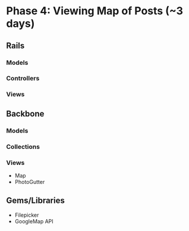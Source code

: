 # Phase 4: Viewing Map of Posts (~3 days)

## Rails
### Models

### Controllers

### Views

## Backbone
### Models

### Collections

### Views
* Map
* PhotoGutter

## Gems/Libraries
* Filepicker
* GoogleMap API
